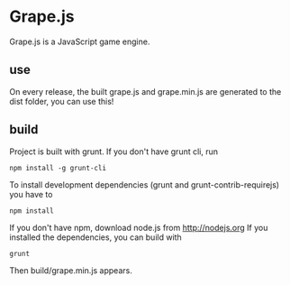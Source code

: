 # Grape.js
Grape.js is a JavaScript game engine.

## use

On every release, the built grape.js and grape.min.js are generated to the dist folder, you can use this!

## build

Project is built with grunt.
If you don't have grunt cli, run

    npm install -g grunt-cli

 To install development dependencies (grunt and grunt-contrib-requirejs) you have to

    npm install

If you don't have npm, download node.js from http://nodejs.org
If you installed the dependencies, you can build with

    grunt

Then build/grape.min.js appears.